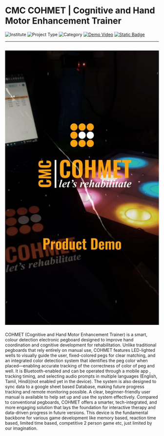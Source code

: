 
# **CMC COHMET** | Cognitive and Hand Motor Enhancement Trainer

![Institute](https://img.shields.io/badge/Institute-CMC%20Vellore-green?style=flat-square) ![Project Type](https://img.shields.io/badge/Project%20Type-Rehabilitation%20Device-blue?style=flat-square) ![Category](https://img.shields.io/badge/Category-Biomedical%20Product-yellow?style=flat-square) [![Demo Video](https://img.shields.io/badge/Demo-Youtube-red?style=flat-square)](https://youtu.be/8x4jnvdGgfg?si=aJdlGi542GCe0jYr) [![Static Badge](https://img.shields.io/badge/Website-Visit-ff4d6d?style=flat-square)](https://cohmet-cmc.netlify.app/)


---
![Hero Image](https://github.com/Surakshajain06/COHMET_PVT/blob/main/COHMET%20DOCUMENTATION/PICS/COHMET-Thumbnail.jpg?raw=true)
---
COHMET (Cognitive and Hand Motor Enhancement Trainer) is a smart, colour detection electronic pegboard designed to improve hand coordination and cognitive development for rehabilitation. Unlike traditional pegboards that rely entirely on manual use, COHMET features LED-lighted wells to visually guide the user, fixed-colored pegs for clear matching, and an integrated color detection system that identifies the peg color when placed—enabling accurate tracking of the correctness of color of peg and well. It is Bluetooth-enabled and can be operated through a mobile app , tracking timing, and selecting audio prompts in multiple languages (English, Tamil, Hindi)(not enabled yet in the device). The system is also designed to sync data to a google sheet based Database, making future progress tracking and remote monitoring possible. A clear, beginner-friendly user manual is available to help set up and use the system effectively. Compared to conventional pegboards, COHMET offers a smarter, tech-integrated, and more engaging solution that lays the foundation for interactive therapy and data-driven progress in future versions. This device is the fundamental backbone for various game development like memory based, reaction time based, limited time based, competitive 2 person game etc, just limited by our imagination.  



